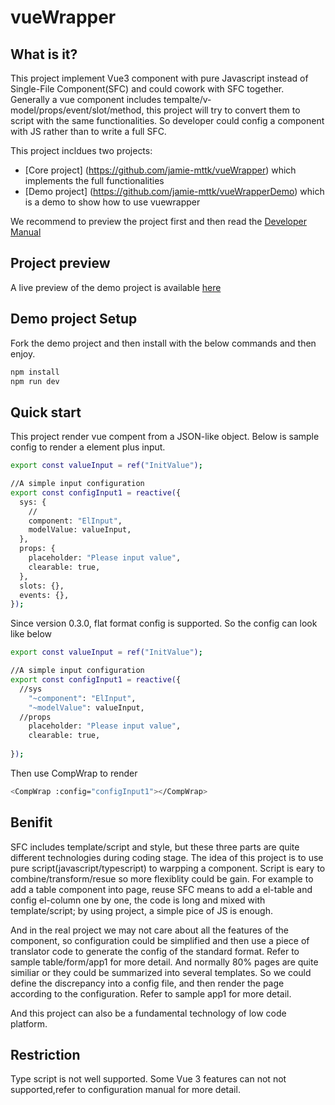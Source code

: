 # vueWrapper

## What is it?

This project implement Vue3 component with pure Javascript instead of Single-File Component(SFC) and could cowork with SFC together.
Generally a vue component includes tempalte/v-model/props/event/slot/method, this project will try to convert them to script with the same functionalities.
So developer could config a component with JS rather than to write a full SFC.

This project incldues two projects:

* [Core project] (https://github.com/jamie-mttk/vueWrapper) which implements the full functionalities
* [Demo project] (https://github.com/jamie-mttk/vueWrapperDemo) which is a demo to show how to use vuewrapper

We recommend to preview the project first and then read the [Developer Manual](https://github.com/jamie-mttk/vueWrapper/blob/master/MANUAL.md)

## Project preview

A live preview of the demo project is available [here](https://melodic-genie-43244a.netlify.app/)


## Demo project Setup

Fork the demo project and then install with the below commands and then enjoy.

```sh
npm install
npm run dev
```

## Quick start

This project render vue compent from a JSON-like object.
Below is sample config to render a element plus input.

```sh
export const valueInput = ref("InitValue");

//A simple input configuration
export const configInput1 = reactive({
  sys: {
    //
    component: "ElInput",
    modelValue: valueInput,
  },
  props: {
    placeholder: "Please input value",
    clearable: true,
  },
  slots: {},
  events: {},
});
```

Since version 0.3.0, flat format config is supported. So the config can look like below

```sh
export const valueInput = ref("InitValue");

//A simple input configuration
export const configInput1 = reactive({
  //sys
    "~component": "ElInput",
    "~modelValue": valueInput,
  //props
    placeholder: "Please input value",
    clearable: true,
  
});
```

Then use CompWrap to render

```sh
<CompWrap :config="configInput1"></CompWrap>
```

## Benifit

SFC includes template/script and style, but these three parts are quite different technologies during coding stage.
The idea of this project is to use pure script(javascript/typescript) to warpping a component. Script is eary to combine/transform/resue so more flexiblity could be gain. For example to add a table component into page, reuse SFC means to add a el-table and config el-column one by one, the code is long and mixed with template/script; by using project, a simple pice of JS is enough.

And in the real project we may not care about all the features of the component, so configuration could be simplified and then use a piece of translator code to generate the config of the standard format. Refer to sample table/form/app1 for more detail. 
And normally 80% pages are quite similiar or they could be summarized into several templates. So we could define the discrepancy into a config file, and then render the page according to the configuration. Refer to sample app1 for more detail.

And this project can also be a fundamental technology of low code platform.

## Restriction

Type script is not well supported.
Some Vue 3 features can not not supported,refer to configuration manual for more detail.
